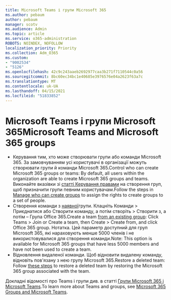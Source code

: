 ```yaml
---
title: Microsoft Teams і групи Microsoft 365
ms.author: pebaum
author: pebaum
manager: scotv
ms.audience: Admin
ms.topic: article
ms.service: o365-administration
ROBOTS: NOINDEX, NOFOLLOW
localization_priority: Priority
ms.collection: Adm_O365
ms.custom:
- "9002534"
- "5126"
ms.openlocfilehash: 42c9c243aaeb2692977caa3b271f7110544c0a56
ms.sourcegitcommit: 8bc60ec34bc1e40685e3976576e04a2623f63a7c
ms.translationtype: MT
ms.contentlocale: uk-UA
ms.lasthandoff: 04/15/2021
ms.locfileid: "51833852"
---
```

# <a name="microsoft-teams-and-microsoft-365-groups"></a><span data-ttu-id="859fe-102">Microsoft Teams і групи Microsoft 365</span><span class="sxs-lookup"><span data-stu-id="859fe-102">Microsoft Teams and Microsoft 365 groups</span></span>

- <span data-ttu-id="859fe-103">Керування тим, хто може створювати групи або команди Microsoft 365. За замовчуванням усі користувачі в організації можуть створювати групи й команди Microsoft 365.</span><span class="sxs-lookup"><span data-stu-id="859fe-103">Control who can create Microsoft 365 groups or teams: By default, all users within the organization are able to create Microsoft 365 groups and teams.</span></span> <span data-ttu-id="859fe-104">Виконайте вказівки зі [статті Керування правами](https://support.office.com/article/4c46c8cb-17d0-44b5-9776-005fced8e618) на створення груп, щоб призначити групи певним користувачам.</span><span class="sxs-lookup"><span data-stu-id="859fe-104">Follow the steps in [Manage who can create groups](https://support.office.com/article/4c46c8cb-17d0-44b5-9776-005fced8e618) to assign the rights to create groups to a set of people.</span></span>
- <span data-ttu-id="859fe-105">Створення команди з  [наявної](https://support.microsoft.com/office/24ec428e-40d7-4a1a-ab87-29be7d145865)групи. Клацніть Команди > Приєднатися або Створити команду, а потім створіть > Створити з, а потім – Група Office 365.</span><span class="sxs-lookup"><span data-stu-id="859fe-105">Create a team  [from an existing group](https://support.microsoft.com/office/24ec428e-40d7-4a1a-ab87-29be7d145865): Click Teams > Join or Create a team, then Create > Create from, and click Office 365 group.</span></span> <span data-ttu-id="859fe-106">Нотатка. Цей параметр доступний для груп Microsoft 365, які нараховують менше 5000 членів і не використовувалися для створення команди.</span><span class="sxs-lookup"><span data-stu-id="859fe-106">Note: This option is available for Microsoft 365 groups that have less 5000 members and have not been used to create a team.</span></span>
- <span data-ttu-id="859fe-107">Відновлення видаленої команди. [](https://docs.microsoft.com/microsoftteams/archive-or-delete-a-team#restore-a-deleted-team) Щоб відновити видалену команду, відновіть пов'язану з нею групу Microsoft 365.</span><span class="sxs-lookup"><span data-stu-id="859fe-107">Restore a deleted team: Follow [these steps](https://docs.microsoft.com/microsoftteams/archive-or-delete-a-team#restore-a-deleted-team) to restore a deleted team by restoring the Microsoft 365 group associated with the team.</span></span>

<span data-ttu-id="859fe-108">Докладні відомості про Teams і групи див. в статті [Групи Microsoft 365 і Microsoft Teams](https://docs.microsoft.com/microsoftteams/office-365-groups).</span><span class="sxs-lookup"><span data-stu-id="859fe-108">To learn more about Teams and groups, see [Microsoft 365 Groups and Microsoft Teams](https://docs.microsoft.com/microsoftteams/office-365-groups).</span></span>
